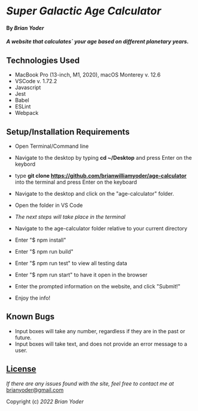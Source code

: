 # _Super Galactic Age Calculator_

#### By _**Brian Yoder**_

#### _A website that calculates` your age based on different planetary years._

## Technologies Used

* MacBook Pro (13-inch, M1, 2020), macOS Monterey v. 12.6
* VSCode v. 1.72.2
* Javascript
* Jest
* Babel
* ESLint
* Webpack

## Setup/Installation Requirements

* Open Terminal/Command line
* Navigate to the desktop by typing **cd ~/Desktop** and press Enter on the keybord
* type **git clone https://github.com/brianwilliamyoder/age-calculator** into the terminal and press Enter on the keyboard
* Navigate to the desktop and click on the "age-calculator" folder.
* Open the folder in VS Code
* _The next steps will take place in the terminal_
* Navigate to the age-calculator folder relative to your current directory
* Enter "$ npm install"
* Enter "$ npm run build"
* Enter "$ npm run test" to view all testing data
* Enter "$ npm run start" to have it open in the browser

* Enter the prompted information on the website, and click "Submit!" 
* Enjoy the info!


## Known Bugs

* Input boxes will take any number, regardless if they are in the past or future.
* Input boxes will take text, and does not provide an error message to a user. 

## [License](https://mit-license.org/)

_If there are any issues found with the site, feel free to contact me at_ [brianyoder@gmail.com](brianyoder@gmail.com)

Copyright (c) _2022_ _Brian Yoder_